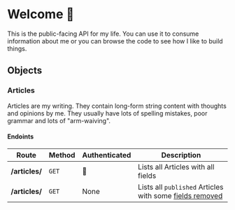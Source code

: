 # Welcome 👋
This is the public-facing API for my life. You can use it to consume
information about me or you can browse the code to see how I like to
build things.

## Objects
### Articles
Articles are my writing. They contain long-form string content with
thoughts and opinions by me. They usually have lots of spelling
mistakes, poor grammar and lots of "arm-waiving".

#### Endoints
| Route | Method | Authenticated | Description |
| --- | --- | --- | --- |
| **/articles/** | `GET` | 🔑 | Lists all Articles with all fields |
| **/articles/** | `GET` | None | Lists all `published` Articles with some [fields removed](/routes/articles.py#L50)  |